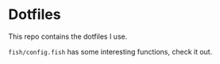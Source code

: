 # Dotfiles

This repo contains the dotfiles I use.

`fish/config.fish` has some interesting functions, check it out. 
